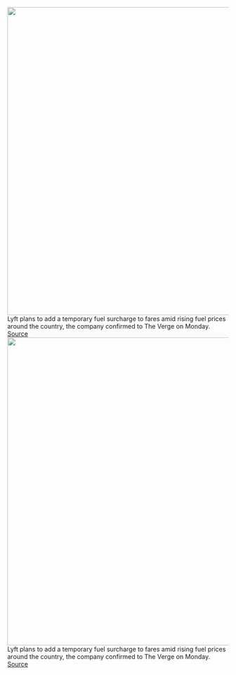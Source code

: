 <img src='https://cdn.vox-cdn.com/thumbor/zvfhVgnetGBNZfD0Zx2mDXBUnC8=/0x0:2040x1360/1200x800/filters:focal(857x517:1183x843)/cdn.vox-cdn.com/uploads/chorus_image/image/70621471/acastro_180927_1777_lyft_0003.0.jpg' width='700px' /><br/>
Lyft plans to add a temporary fuel surcharge to fares amid rising fuel prices around the country, the company confirmed to The Verge on Monday.
<a href='https://www.theverge.com/2022/3/14/22977744/lyft-temporary-fuel-surcharge-fares-uber'> Source <a/><img src='https://cdn.vox-cdn.com/thumbor/zvfhVgnetGBNZfD0Zx2mDXBUnC8=/0x0:2040x1360/1200x800/filters:focal(857x517:1183x843)/cdn.vox-cdn.com/uploads/chorus_image/image/70621471/acastro_180927_1777_lyft_0003.0.jpg' width='700px' /><br/>
Lyft plans to add a temporary fuel surcharge to fares amid rising fuel prices around the country, the company confirmed to The Verge on Monday.
<a href='https://www.theverge.com/2022/3/14/22977744/lyft-temporary-fuel-surcharge-fares-uber'> Source <a/>